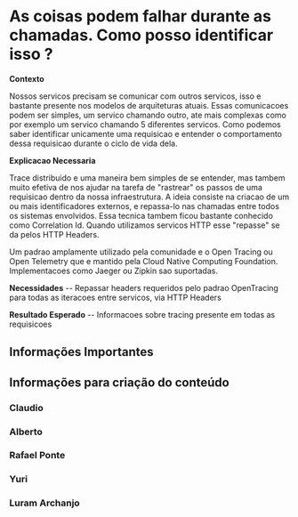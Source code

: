 # As coisas podem falhar durante as chamadas. Como posso identificar isso ?


**Contexto**

Nossos servicos precisam se comunicar com outros servicos, isso e bastante presente nos modelos de arquiteturas atuais. Essas comunicacoes podem ser simples, um servico chamando outro, ate mais complexas como por exemplo um servico chamando 5 diferentes servicos. Como podemos saber identificar unicamente uma requisicao e entender o comportamento dessa requisicao durante o ciclo de vida dela.

**Explicacao Necessaria**

Trace distribuido e uma maneira bem simples de se entender, mas tambem muito efetiva de nos ajudar na tarefa de "rastrear" os passos de uma requisicao dentro da nossa infraestrutura. 
A ideia consiste na criacao de um ou mais identificadores externos, e repassa-lo nas chamadas entre todos os sistemas envolvidos. Essa tecnica tambem ficou bastante conhecido como Correlation Id. Quando utilizamos servicos HTTP esse "repasse" se da pelos HTTP Headers.

Um padrao amplamente utilizado pela comunidade e o Open Tracing ou Open Telemetry que e mantido pela Cloud Native Computing Foundation. Implementacoes como Jaeger ou Zipkin sao suportadas.

**Necessidades**
-- Repassar headers requeridos pelo padrao OpenTracing para todas as iteracoes entre servicos, via HTTP Headers 

**Resultado Esperado**
-- Informacoes sobre tracing presente em todas as requisicoes



## Informações Importantes

## Informações para criação do conteúdo

### Claudio

### Alberto

### Rafael Ponte

### Yuri

### Luram Archanjo